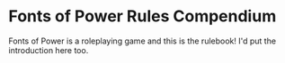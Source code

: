 # Fonts of Power Rules Compendium
Fonts of Power is a roleplaying game and this is the rulebook! I'd put the introduction here too. 
